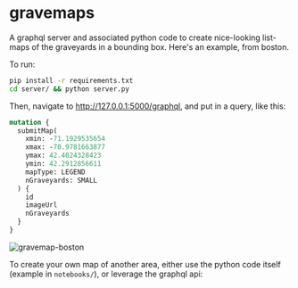 # gravemaps

A graphql server and associated python code to create nice-looking list-maps of the graveyards in a
bounding box. Here's an example, from boston.

To run:

```bash
pip install -r requirements.txt
cd server/ && python server.py
```

Then, navigate to http://127.0.0.1:5000/graphql, and put in a query, like this:

```graphql
mutation {
  submitMap(
    xmin: -71.1929535654
    xmax: -70.9781663877
    ymax: 42.4024328423
    ymin: 42.2912856611
    mapType: LEGEND
    nGraveyards: SMALL
  ) {
    id
    imageUrl
    nGraveyards
  }
}
```

![gravemap-boston](./notebooks/bbox_cemetery.png)

To create your own map of another area, either use the python code itself (example in `notebooks/`),
or leverage the graphql api:
